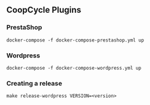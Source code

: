 CoopCycle Plugins
-----------------

### PrestaShop

```
docker-compose -f docker-compose-prestashop.yml up
```

### Wordpress

```
docker-compose -f docker-compose-wordpress.yml up
```

### Creating a release

```
make release-wordpress VERSION=<version>
```
